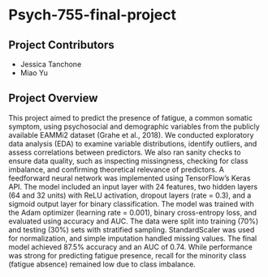 # Psych-755-final-project

## Project Contributors

- Jessica Tanchone  
- Miao Yu

## Project Overview
This project aimed to predict the presence of fatigue, a common somatic symptom, using psychosocial and demographic variables from the publicly available EAMMi2 dataset (Grahe et al., 2018). We conducted exploratory data analysis (EDA) to examine variable distributions, identify outliers, and assess correlations between predictors. We also ran sanity checks to ensure data quality, such as inspecting missingness, checking for class imbalance, and confirming theoretical relevance of predictors. A feedforward neural network was implemented using TensorFlow’s Keras API. The model included an input layer with 24 features, two hidden layers (64 and 32 units) with ReLU activation, dropout layers (rate = 0.3), and a sigmoid output layer for binary classification. The model was trained with the Adam optimizer (learning rate = 0.001), binary cross-entropy loss, and evaluated using accuracy and AUC. The data were split into training (70%) and testing (30%) sets with stratified sampling. StandardScaler was used for normalization, and simple imputation handled missing values. The final model achieved 87.5% accuracy and an AUC of 0.74. While performance was strong for predicting fatigue presence, recall for the minority class (fatigue absence) remained low due to class imbalance.
